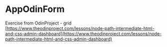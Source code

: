 # AppOdinForm

Exercise from OdinProject - grid
[https://www.theodinproject.com/lessons/node-path-intermediate-html-and-css-admin-dashboard](https://www.theodinproject.com/lessons/node-path-intermediate-html-and-css-admin-dashboard)
